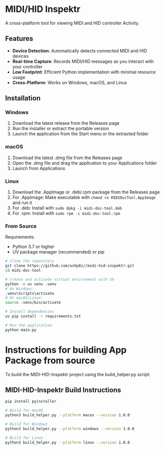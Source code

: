 # MIDI/HID Inspektr

A cross-platform tool for viewing MIDI and HID controller Activity.

## Features

- **Device Detection**: Automatically detects connected MIDI and HID devices
- **Real-time Capture**: Records MIDI/HID messages as you interact with your controller
- **Low Footprint**: Efficient Python implementation with minimal resource usage
- **Cross-Platform**: Works on Windows, macOS, and Linux

## Installation

### Windows

1. Download the latest release from the Releases page
2. Run the installer or extract the portable version
3. Launch the application from the Start menu or the extracted folder

### macOS

1. Download the latest .dmg file from the Releases page
2. Open the .dmg file and drag the application to your Applications folder
3. Launch from Applications

### Linux

1. Download the .AppImage or .deb/.rpm package from the Releases page
2. For .AppImage: Make executable with `chmod +x MIDIDocTool.AppImage` and run it
3. For .deb: Install with `sudo dpkg -i midi-doc-tool.deb`
4. For .rpm: Install with `sudo rpm -i midi-doc-tool.rpm`

### From Source

Requirements:
- Python 3.7 or higher
- UV package manager (recommended) or pip

```bash
# Clone the repository
git clone https://github.com/ashp8i//midi-hid-inspektr.git
cd midi-doc-tool

# Create and activate virtual environment with UV
python -m uv venv .venv
# On Windows:
.venv\Scripts\activate
# On macOS/Linux:
source .venv/bin/activate

# Install dependencies
uv pip install -r requirements.txt

# Run the application
python main.py
```

# Instructions for building App Package from source
To build the MIDI-HID-Inspektr project using the build_helper.py script:

## MIDI-HID-Inspektr Build Instructions

```bash
pip install pyinstaller

# Build for macOS
python3 build_helper.py --platform macos --version 1.0.0

# Build for Windows
python3 build_helper.py --platform windows --version 1.0.0 

# Build for Linux
python3 build_helper.py --platform linux --version 1.0.0
```
